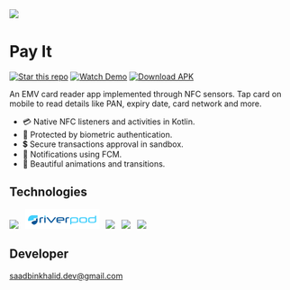 <img src="https://raw.githubusercontent.com/saad0510/pay-it/main/doc/cover.png" />

# Pay It

[![Star this repo](https://img.shields.io/badge/Star-⭐_this_repo-FFEC86?style=for-the-badge&logo=github&logoColor=white)](https://github.com/saad0510/pay-it)
[![Watch Demo](https://img.shields.io/badge/Watch-Demo-CD2F30?style=for-the-badge&logo=youtube&logoColor=white)]([https://drive.google.com/file/d/1WU50BeynBNDoaCU2IGifww770nGkzUjC/view?usp=drive_link](https://firebasestorage.googleapis.com/v0/b/saadbinkhalid-portfolio.appspot.com/o/pay_it%2Fpay_it.mp4?alt=media&token=55c720d2-a4bf-40f9-8011-70eefcf0e6d1))
[![Download APK](https://img.shields.io/badge/Download-APK-3DDC84?style=for-the-badge&logo=android&logoColor=white)](https://github.com/saad0510/pay-it/releases/tag/apk)

An EMV card reader app implemented through NFC sensors. Tap card on mobile to read details like PAN, expiry date, card network and more.

- 💳 Native NFC listeners and activities in Kotlin.
- 🔐 Protected by biometric authentication.
- 💲 Secure transactions approval in sandbox.
- 🔔 Notifications using FCM.
- 🌸 Beautiful animations and transitions.

## Technologies

<div>
  <img src="https://storage.googleapis.com/cms-storage-bucket/6a07d8a62f4308d2b854.svg" height=30px /> &nbsp;
  <img src="https://raw.githubusercontent.com/gaganyadav80/rp-consumer/main/assets/logo-full.png" height=35px /> &nbsp;
  <img src="https://www.gstatic.com/devrel-devsite/prod/veedbeaae685ee44a03112cb16b1d4bd8e26efe964d9c2b235745fe9600d13418/firebase/images/lockup.svg" height=30px /> &nbsp;
  <img src="https://pluspng.com/img-png/kotlin-logo-png-designed-a-logo-for-kotlin-steemit-640x162.png" height=30px /> &nbsp;
  <img src="https://cdn4.iconfinder.com/data/icons/nfc-technology-contactless-1/100/nfc_card_technology_contactless_payment_communication_proximity-64.png" height=30px /> &nbsp;
</div>

## Developer
saadbinkhalid.dev@gmail.com
